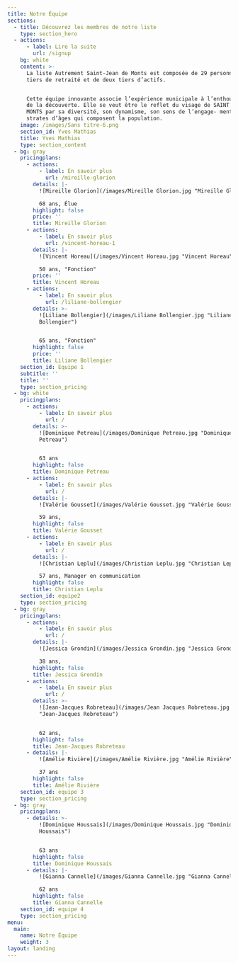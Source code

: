 ```yaml
---
title: Notre Équipe
sections:
  - title: Découvrez les membres de notre liste
    type: section_hero
  - actions:
      - label: Lire la suite
        url: /signup
    bg: white
    content: >-
      La liste Autrement Saint-Jean de Monts est composée de 29 personnes, un
      tiers de retraité et de deux tiers d’actifs.


      Cette équipe innovante associe l’expérience municipale à l’enthousiasme
      de la découverte. Elle se veut être le reflet du visage de SAINT JEAN DE
      MONTS par sa diversité, son dynamisme, son sens de l’engage- ment et les
      strates d’âges qui composent la population.
    image: /images/Sans titre-6.png
    section_id: Yves Mathias
    title: Yves Mathias
    type: section_content
  - bg: gray
    pricingplans:
      - actions:
          - label: En savoir plus
            url: /mireille-glorion
        details: |-
          ![Mireille Glorion](/images/Mireille Glorion.jpg "Mireille Glorion")

          68 ans, Élue
        highlight: false
        price: ''
        title: Mireille Glorion
      - actions:
          - label: En savoir plus
            url: /vincent-horeau-1
        details: |-
          ![Vincent Horeau](/images/Vincent Horeau.jpg "Vincent Horeau")

          50 ans, "Fonction"
        price: ''
        title: Vincent Horeau
      - actions:
          - label: En savoir plus
            url: /liliane-bollengier
        details: >-
          ![Liliane Bollengier](/images/Liliane Bollengier.jpg "Liliane
          Bollengier")


          65 ans, "Fonction"
        highlight: false
        price: ''
        title: Liliane Bollengier
    section_id: Equipe 1
    subtitle: ''
    title: ''
    type: section_pricing
  - bg: white
    pricingplans:
      - actions:
          - label: En savoir plus
            url: /
        details: >-
          ![Dominique Petreau](/images/Dominique Petreau.jpg "Dominique
          Petreau")


          63 ans
        highlight: false
        title: Dominique Petreau
      - actions:
          - label: En savoir plus
            url: /
        details: |-
          ![Valérie Gousset](/images/Valérie Gousset.jpg "Valérie Gousset")

          59 ans,
        highlight: false
        title: Valérie Gousset
      - actions:
          - label: En savoir plus
            url: /
        details: |-
          ![Christian Leplu](/images/Christian Leplu.jpg "Christian Leplu")

          57 ans, Manager en communication
        highlight: false
        title: Christian Leplu
    section_id: equipe2
    type: section_pricing
  - bg: gray
    pricingplans:
      - actions:
          - label: En savoir plus
            url: /
        details: |-
          ![Jessica Grondin](/images/Jessica Grondin.jpg "Jessica Grondin")

          38 ans,
        highlight: false
        title: Jessica Grondin
      - actions:
          - label: En savoir plus
            url: /
        details: >-
          ![Jean-Jacques Robreteau](/images/Jean Jacques Robreteau.jpg
          "Jean-Jacques Robreteau")


          62 ans,
        highlight: false
        title: Jean-Jacques Robreteau
      - details: |-
          ![Amélie Rivière](/images/Amélie Rivière.jpg "Amélie Rivière")

          37 ans
        highlight: false
        title: Amélie Rivière
    section_id: equipe 3
    type: section_pricing
  - bg: gray
    pricingplans:
      - details: >-
          ![Dominique Houssais](/images/Dominique Houssais.jpg "Dominique
          Houssais")


          63 ans
        highlight: false
        title: Dominique Houssais
      - details: |-
          ![Gianna Cannelle](/images/Gianna Cannelle.jpg "Gianna Cannelle")

          62 ans
        highlight: false
        title: Gianna Cannelle
    section_id: equipe 4
    type: section_pricing
menu:
  main:
    name: Notre Équipe
    weight: 3
layout: landing
---
```


